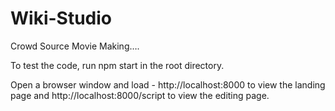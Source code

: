 # Wiki-Studio

Crowd Source Movie Making….

To test the code, run npm start in the root directory.

Open a browser window and load - http://localhost:8000 to view the landing page
and http://localhost:8000/script to view the editing page.